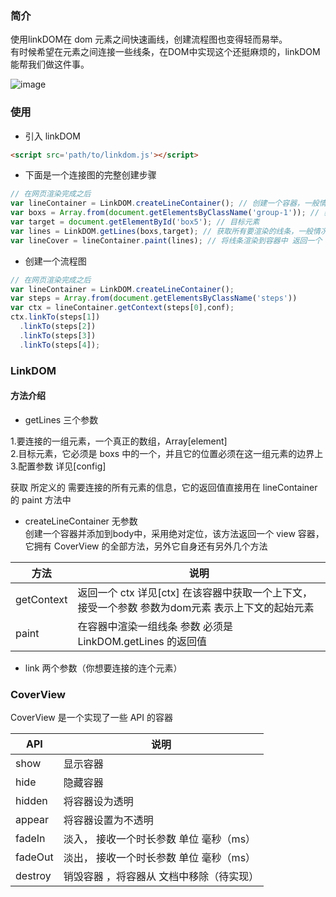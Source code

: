 
### 简介

使用linkDOM在 dom 元素之间快速画线，创建流程图也变得轻而易举。<br/>
有时候希望在元素之间连接一些线条，在DOM中实现这个还挺麻烦的，linkDOM能帮我们做这件事。

![image](http://wx2.sinaimg.cn/mw690/b8c46fd3ly1fwn8kokr8hj20ln0dewej.jpg)

### 使用
+ 引入 linkDOM
```HTML
<script src='path/to/linkdom.js'></script>
```
+ 下面是一个连接图的完整创建步骤

```javascript
// 在网页渲染完成之后
var lineContainer = LinkDOM.createLineContainer(); // 创建一个容器，一般情况下你只需要一个，返回一个 CoverView
var boxs = Array.from(document.getElementsByClassName('group-1')); // 获取你要连接的一组元素
var target = document.getElementById('box5'); // 目标元素
var lines = LinkDOM.getLines(boxs,target); // 获取所有要渲染的线条，一般情况下你不需要更改它，它可接收第三个参数：config
var lineCover = lineContainer.paint(lines); // 将线条渲染到容器中 返回一个 CoverView
```

+ 创建一个流程图

```javascript
// 在网页渲染完成之后
var lineContainer = LinkDOM.createLineContainer();
var steps = Array.from(document.getElementsByClassName('steps'))
var ctx = lineContainer.getContext(steps[0],conf);
ctx.linkTo(steps[1])
  .linkTo(steps[2])
  .linkTo(steps[3])
  .linkTo(steps[4]);

```

### LinkDOM

#### 方法介绍
+ getLines
三个参数

1.要连接的一组元素，一个真正的数组，Array[element] <br/>
2.目标元素，它必须是 boxs 中的一个，并且它的位置必须在这一组元素的边界上 <br/>
3.配置参数 详见[config]<br/>

获取 所定义的 需要连接的所有元素的信息，它的返回值直接用在 lineContainer 的 paint 方法中

+ createLineContainer
无参数<br/>
创建一个容器并添加到body中，采用绝对定位，该方法返回一个 view 容器，它拥有 CoverView 的全部方法，另外它自身还有另外几个方法

方法 | 说明
---|---
getContext | 返回一个 ctx 详见[ctx] 在该容器中获取一个上下文，接受一个参数 参数为dom元素 表示上下文的起始元素
paint | 在容器中渲染一组线条 参数 必须是 LinkDOM.getLines 的返回值

+ link
两个参数（你想要连接的连个元素）

### CoverView
CoverView 是一个实现了一些 API 的容器

API | 说明
--- | ---
show | 显示容器
hide | 隐藏容器
hidden | 将容器设为透明
appear | 将容器设置为不透明
fadeIn | 淡入， 接收一个时长参数 单位 毫秒（ms）
fadeOut | 淡出， 接收一个时长参数 单位 毫秒（ms）
destroy | 销毁容器 ，将容器从 文档中移除（待实现）
